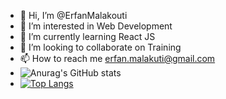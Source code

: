 - 👋 Hi, I’m @ErfanMalakouti
- 👀 I’m interested in Web Development
- 🌱 I’m currently learning React JS
- 💞️ I’m looking to collaborate on Training
- 📫 How to reach me erfan.malakuti@gmail.com  
- ![Anurag's GitHub stats](https://github-readme-stats.vercel.app/api?username=ErfanMalakouti&show_icons=true&theme=synthwave&show_icons=true&count_private=true)
- [![Top Langs](https://github-readme-stats.vercel.app/api/top-langs/?username=ErfanMalakouti&langs_count=8)](https://github.com/anuraghazra/github-readme-stats)
<!---
ErfanMalakouti/ErfanMalakouti is a ✨ special ✨ repository because its `README.md` (this file) appears on your GitHub profile.
You can click the Preview link to take a look at your changes.
--->
